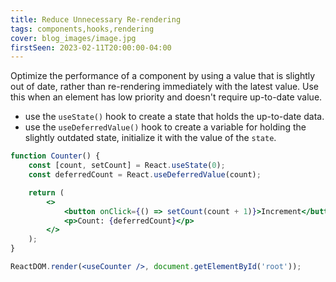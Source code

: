 ```yaml
---
title: Reduce Unnecessary Re-rendering
tags: components,hooks,rendering
cover: blog_images/image.jpg
firstSeen: 2023-02-11T20:00:00-04:00
---
```


Optimize the performance of a component by using a value that is slightly out of date, rather than re-rendering immediately with the latest value. Use this when an element has low priority and doesn't require up-to-date value.

- use the `useState()` hook to create a state that holds the up-to-date data.
- use the `useDeferredValue()` hook to create a variable for holding the slightly outdated state, initialize it with the value of the `state`.

```jsx
function Counter() {
	const [count, setCount] = React.useState(0);
	const deferredCount = React.useDeferredValue(count);

	return (
		<>
			<button onClick={() => setCount(count + 1)}>Increment</button>
			<p>Count: {deferredCount}</p>
		</>
	);
}
```

```jsx
ReactDOM.render(<useCounter />, document.getElementById('root'));
```
